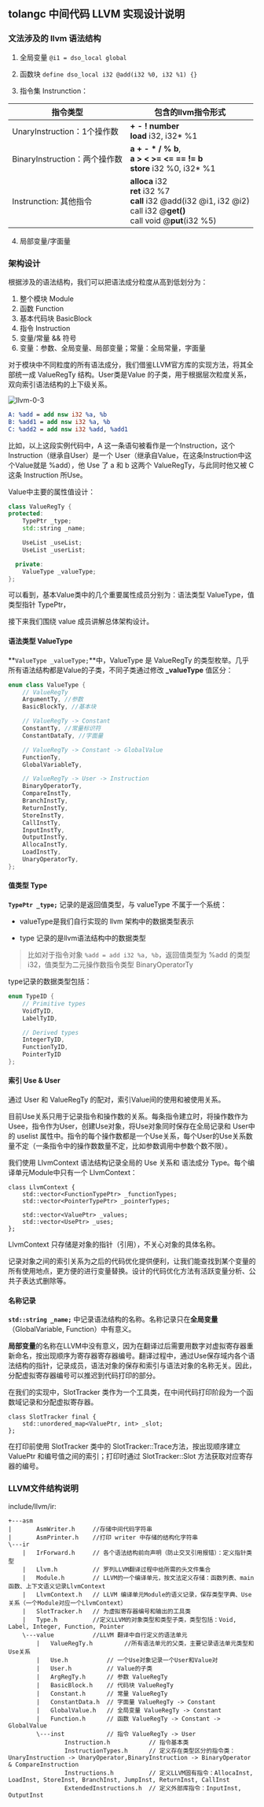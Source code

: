 ## tolangc 中间代码 LLVM 实现设计说明

### 文法涉及的 llvm 语法结构

1. 全局变量 `@i1 = dso_local global`

2. 函数块 `define dso_local i32 @add(i32 %0, i32 %1) {}`

3. 指令集 Instrunction：

| 指令类型                      | 包含的llvm指令形式                                           |
| ----------------------------- | ------------------------------------------------------------ |
| UnaryInstruction：1个操作数   | **+ - ! number**<br />**load** i32, i32* %1                  |
| BinaryInstruction：两个操作数 | **a + - *  / % b**,<br />**a >  <  >= <= == != b**<br />**store** i32 %0, i32* %1 |
| Instrunction: 其他指令        | **alloca** i32<br />**ret** i32 %7<br />**call** i32 @add(i32 @i1, i32 @i2)<br />call i32 @**get()**<br />call void @**put**(i32 %5) |

4. 局部变量/字面量

### 架构设计

根据涉及的语法结构，我们可以把语法成分粒度从高到低划分为：

1. 整个模块 Module
2. 函数 Function 
3. 基本代码块 BasicBlock 
4. 指令 Instruction 
5. 变量/常量 && 符号
6. 变量：参数、全局变量、局部变量；常量：全局常量，字面量

对于模块中不同粒度的所有语法成分，我们借鉴LLVM官方库的实现方法，将其全部统一成 ValueRegTy 结构。User类是Value 的子类，用于根据层次粒度关系，双向索引语法结构的上下级关系。

<img src="figure\llvm-0-3.png" alt="llvm-0-3"  />



```llvm
A: %add = add nsw i32 %a, %b
B: %add1 = add nsw i32 %a, %b
C: %add2 = add nsw i32 %add, %add1
```

比如，以上这段实例代码中，A 这一条语句被看作是一个Instruction，这个 Instruction（继承自User）是一个 User（继承自Value，在这条Instruction中这个Value就是 %add），他 Use 了 a 和 b 这两个 ValueRegTy，与此同时他又被 C 这条 Instruction 所Use。

Value中主要的属性值设计：

`````c++
class ValueRegTy {
protected:
    TypePtr _type;
    std::string _name;

    UseList _useList;
    UseList _userList;

  private:
    ValueType _valueType;
};
`````

可以看到，基本Value类中的几个重要属性成员分别为：语法类型 ValueType，值类型指针 TypePtr，

接下来我们围绕 value 成员讲解总体架构设计。

#### 语法类型 ValueType

**`ValueType _valueType;`**中，ValueType 是 ValueRegTy 的类型枚举。几乎所有语法结构都是Value的子类，不同子类通过修改 **_valueType** 值区分：

```c++
enum class ValueType {
    // ValueRegTy
    ArgumentTy, //参数
    BasicBlockTy, //基本块

    // ValueRegTy -> Constant
    ConstantTy, //常量标识符
    ConstantDataTy, //字面量

    // ValueRegTy -> Constant -> GlobalValue
    FunctionTy,
    GlobalVariableTy,

    // ValueRegTy -> User -> Instruction
    BinaryOperatorTy,
    CompareInstTy,
    BranchInstTy,
    ReturnInstTy,
    StoreInstTy,
    CallInstTy,
    InputInstTy,
    OutputInstTy,
    AllocaInstTy,
    LoadInstTy,
    UnaryOperatorTy,
};
```

#### 值类型 Type

**`TypePtr _type;`** 记录的是返回值类型，与 valueType 不属于一个系统：

- valueType是我们自行实现的 llvm 架构中的数据类型表示

- type 记录的是llvm语法结构中的数据类型

>比如对于指令对象 `%add = add i32 %a, %b`，返回值类型为 %add 的类型 i32，值类型为二元操作数指令类型 BinaryOperatorTy

type记录的数据类型包括：

````c++
enum TypeID {
    // Primitive types
    VoidTyID,
    LabelTyID,

    // Derived types
    IntegerTyID,
    FunctionTyID,
    PointerTyID
};
````

#### 索引 Use & User

通过 User 和 ValueRegTy 的配对，索引Value间的使用和被使用关系。

目前Use关系只用于记录指令和操作数的关系。每条指令建立时，将操作数作为 Usee，指令作为User，创建Use对象，将Use对象同时保存在全局记录和 User中的 uselist 属性中。指令的每个操作数都是一个Use关系，每个User的Use关系数量不定（一条指令中的操作数数量不定，比如参数调用中参数个数不限）。

我们使用 LlvmContext 语法结构记录全局的 Use 关系和 语法成分 Type。每个编译单元Module中只有一个 LlvmContext：

```
class LlvmContext {
    std::vector<FunctionTypePtr> _functionTypes;
    std::vector<PointerTypePtr> _pointerTypes;

    std::vector<ValuePtr> _values;
    std::vector<UsePtr> _uses;
};
```

LlvmContext 只存储是对象的指针（引用），不关心对象的具体名称。

记录对象之间的索引关系为之后的代码优化提供便利，让我们能查找到某个变量的所有使用地点，更方便的进行变量替换。设计的代码优化方法有活跃变量分析、公共子表达式删除等。

#### 名称记录

**`std::string _name;`** 中记录语法结构的名称。名称记录只在**全局变量**（GlobalVariable, Function）中有意义。

**局部变量**的名称在LLVM中没有意义，因为在翻译过后需要用数字对虚拟寄存器重新命名，按出现顺序为寄存器寄存器编号。翻译过程中，通过Use保存域内各个语法结构的指针，记录成员，语法对象的保存和索引与语法对象的名称无关。因此，分配虚拟寄存器编号可以推迟到代码打印的部分。

在我们的实现中，SlotTracker 类作为一个工具类，在中间代码打印阶段为一个函数域记录和分配虚拟寄存器。

```
class SlotTracker final {
	std::unordered_map<ValuePtr, int> _slot;
};
```

在打印前使用 SlotTracker 类中的 SlotTracker::Trace方法，按出现顺序建立 ValuePtr 和编号值之间的索引；打印时通过 SlotTracker::Slot 方法获取对应寄存器的编号。

### LLVM文件结构说明

include/llvm/ir:

```
+---asm
|       AsmWriter.h     //存储中间代码字符串
|       AsmPrinter.h    //打印 writer 中存储的结构化字符串
\---ir
    |   IrForward.h     // 各个语法结构前向声明（防止交叉引用报错）：定义指针类型
    |   Llvm.h          // 罗列LLVM翻译过程中给所需的头文件集合
    |   Module.h        // LLVM的一个编译单元，按文法定义存储：函数列表、main函数、上下文语义记录LlvmContext
    |   LlvmContext.h   // LLVM 编译单元Module的语义记录，保存类型字典、Use关系（一个Module对应一个LlvmContext）
    |   SlotTracker.h   // 为虚拟寄存器编号和输出的工具类
    |   Type.h          //定义LLVM的对象类型和类型子类，类型包括：Void, Label, Integer, Function, Pointer
    \---value           //LLVM 翻译中自行定义的语法单元
        |   ValueRegTy.h         //所有语法单元的父类，主要记录语法单元类型和Use关系
        |   Use.h           // 一个Use对象记录一个User和Value对
        |   User.h          // Value的子类
        |   ArgRegTy.h      // 参数 ValueRegTy
        |   BasicBlock.h    // 代码块 ValueRegTy
        |   Constant.h      // 常量 ValueRegTy
        |   ConstantData.h  // 字面量 ValueRegTy -> Constant
        |   GlobalValue.h   // 全局变量 ValueRegTy -> Constant
        |   Function.h      // 函数 ValueRegTy -> Constant -> GlobalValue
        \---inst            // 指令 ValueRegTy -> User
                Instruction.h           // 指令基本类
                InstructionTypes.h      // 定义存在类型区分的指令类：UnaryInstruction -> UnaryOperator,BinaryInstruction -> BinaryOperator & CompareInstruction
                Instructions.h          // 定义LLVM固有指令：AllocaInst, LoadInst, StoreInst, BranchInst, JumpInst, ReturnInst, CallInst
                ExtendedInstructions.h  // 定义外部库指令：InputInst, OutputInst
                
```